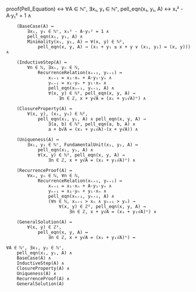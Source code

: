 proof(Pell_Equation) ↔
    ∀A ∈ ℕ⁺, ∃x₁, y₁ ∈ ℕ⁺, 
        pell_eqn(x₁, y₁, A) ↔ x₁² - A·y₁² = 1 ∧ 

        (BaseCase(A) ↔ 
            ∃x₁, y₁ ∈ ℕ⁺, x₁² - A·y₁² = 1 ∧ 
            pell_eqn(x₁, y₁, A) ∧ 
            Minimality(x₁, y₁, A) ↔ ∀(x, y) ∈ ℕ², 
                pell_eqn(x, y, A) → (x₁ + y₁ ≤ x + y ∨ (x₁, y₁) = (x, y))) ∧ 

        (InductiveStep(A) ↔ 
            ∀n ∈ ℕ, ∃xₙ, yₙ ∈ ℕ, 
                RecurrenceRelation(xₙ₊₁, yₙ₊₁) ↔ 
                    xₙ₊₁ = x₁·xₙ + A·y₁·yₙ ∧ 
                    yₙ₊₁ = x₁·yₙ + y₁·xₙ ∧ 
                    pell_eqn(xₙ₊₁, yₙ₊₁, A) ∧ 
                    ∀(x, y) ∈ ℕ², pell_eqn(x, y, A) → 
                        ∃n ∈ ℤ, x + y√A = (x₁ + y₁√A)ⁿ) ∧ 

        (ClosureProperty(A) ↔ 
            ∀(x, y), (x₁, y₁) ∈ ℕ², 
                pell_eqn(x₁, y₁, A) ∧ pell_eqn(x, y, A) → 
                    ∃(a, b) ∈ ℕ², pell_eqn(a, b, A) ∧ 
                    a + b√A = (x₁ + y₁√A)·(x + y√A)) ∧ 

        (Uniqueness(A) ↔ 
            ∃x₁, y₁ ∈ ℕ⁺, FundamentalUnit(x₁, y₁, A) ↔ 
                pell_eqn(x₁, y₁, A) ∧ 
                ∀(x, y) ∈ ℕ², pell_eqn(x, y, A) → 
                    ∃n ∈ ℤ, x + y√A = (x₁ + y₁√A)ⁿ) ∧ 

        (RecurrenceProof(A) ↔ 
            ∀xₙ, yₙ ∈ ℕ, ∀n ∈ ℕ, 
                RecurrenceRelation(xₙ₊₁, yₙ₊₁) ↔ 
                    xₙ₊₁ = x₁·xₙ + A·y₁·yₙ ∧ 
                    yₙ₊₁ = x₁·yₙ + y₁·xₙ ∧ 
                    pell_eqn(xₙ₊₁, yₙ₊₁, A) ∧ 
                    (∀n ∈ ℕ, xₙ₊₁ > xₙ ∧ yₙ₊₁ > yₙ) → 
                        ∀(x, y) ∈ ℤ², pell_eqn(x, y, A) → 
                            ∃n ∈ ℤ, x + y√A = (x₁ + y₁√A)ⁿ) ∧ 

        (GeneralSolution(A) ↔ 
            ∀(x, y) ∈ ℤ², 
                pell_eqn(x, y, A) ↔ 
                    ∃n ∈ ℤ, x + y√A = (x₁ + y₁√A)ⁿ) ↔ 

    ∀A ∈ ℕ⁺, ∃x₁, y₁ ∈ ℕ⁺, 
        pell_eqn(x₁, y₁, A) ∧ 
        BaseCase(A) ∧ 
        InductiveStep(A) ∧ 
        ClosureProperty(A) ∧ 
        Uniqueness(A) ∧ 
        RecurrenceProof(A) ∧ 
        GeneralSolution(A)​​​​​​​​​​​​​​​​